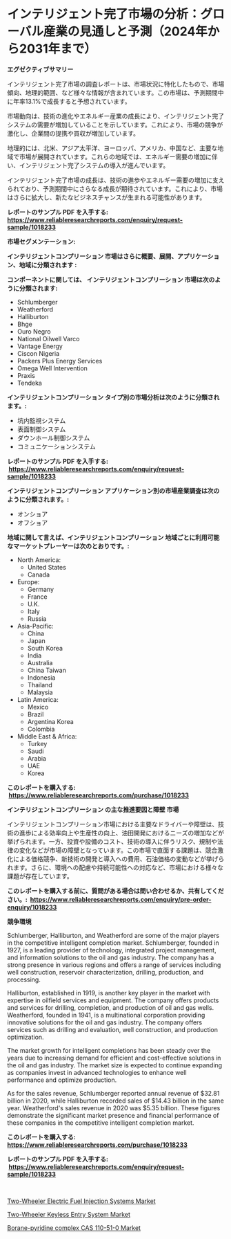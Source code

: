<p><h1>インテリジェント完了市場の分析：グローバル産業の見通しと予測（2024年から2031年まで）</h1></p><p><strong>エグゼクティブサマリー</strong></p>
<p><p>インテリジェント完了市場の調査レポートは、市場状況に特化したもので、市場傾向、地理的範囲、など様々な情報が含まれています。この市場は、予測期間中に年率13.1%で成長すると予想されています。</p><p>市場動向は、技術の進化やエネルギー産業の成長により、インテリジェント完了システムの需要が増加していることを示しています。これにより、市場の競争が激化し、企業間の提携や買収が増加しています。</p><p>地理的には、北米、アジア太平洋、ヨーロッパ、アメリカ、中国など、主要な地域で市場が展開されています。これらの地域では、エネルギー需要の増加に伴い、インテリジェント完了システムの導入が進んでいます。</p><p>インテリジェント完了市場の成長は、技術の進歩やエネルギー需要の増加に支えられており、予測期間中にさらなる成長が期待されています。これにより、市場はさらに拡大し、新たなビジネスチャンスが生まれる可能性があります。</p></p>
<p><strong>レポートのサンプル PDF を入手する: <a href="https://www.reliableresearchreports.com/enquiry/request-sample/1018233">https://www.reliableresearchreports.com/enquiry/request-sample/1018233</a></strong></p>
<p><strong>市場セグメンテーション:</strong></p>
<p><strong> インテリジェントコンプリーション 市場はさらに概要、展開、アプリケーション、地域に分類されます :</strong></p>
<p><strong>コンポーネントに関しては、 インテリジェントコンプリーション 市場は次のように分類されます: &nbsp;</strong></p>
<p><ul><li>Schlumberger</li><li>Weatherford</li><li>Halliburton</li><li>Bhge</li><li>Ouro Negro</li><li>National Oilwell Varco</li><li>Vantage Energy</li><li>Ciscon Nigeria</li><li>Packers Plus Energy Services</li><li>Omega Well Intervention</li><li>Praxis</li><li>Tendeka</li></ul></p>
<p><strong> インテリジェントコンプリーション タイプ別の市場分析は次のように分類されます。:</strong></p>
<p><ul><li>坑内監視システム</li><li>表面制御システム</li><li>ダウンホール制御システム</li><li>コミュニケーションシステム</li></ul></p>
<p><strong>レポートのサンプル PDF を入手する: &nbsp;<a href="https://www.reliableresearchreports.com/enquiry/request-sample/1018233">https://www.reliableresearchreports.com/enquiry/request-sample/1018233</a></strong></p>
<p><strong> インテリジェントコンプリーション アプリケーション別の市場産業調査は次のように分類されます。:</strong></p>
<p><ul><li>オンショア</li><li>オフショア</li></ul></p>
<p><strong>地域に関して言えば、インテリジェントコンプリーション 地域ごとに利用可能なマーケットプレーヤーは次のとおりです。:</strong></p>
<p><ul>
    <li>
        North America:
        <ul>
            <li>United States</li>
            <li>Canada</li>
        </ul>
    </li>
    <li>
        Europe:
        <ul>
            <li>Germany</li>
            <li>France</li>
            <li>U.K.</li>
            <li>Italy</li>
            <li>Russia</li>
        </ul>
    </li>
    <li>
        Asia-Pacific:
        <ul>
            <li>China</li>
            <li>Japan</li>
            <li>South Korea</li>
            <li>India</li>
            <li>Australia</li>
            <li>China Taiwan</li>
            <li>Indonesia</li>
            <li>Thailand</li>
            <li>Malaysia</li>
        </ul>
    </li>
    <li>
        Latin America:
        <ul>
            <li>Mexico</li>
            <li>Brazil</li>
            <li>Argentina Korea</li>
            <li>Colombia</li>
        </ul>
    </li>
    <li>
        Middle East & Africa:
        <ul>
            <li>Turkey</li>
            <li>Saudi</li>
            <li>Arabia</li>
            <li>UAE</li>
            <li>Korea</li>
        </ul>
    </li>
    </ul></p>
<p><strong>このレポートを購入する: &nbsp;<a href="https://www.reliableresearchreports.com/purchase/1018233">https://www.reliableresearchreports.com/purchase/1018233</a></strong></p>
<p><strong>インテリジェントコンプリーション の主な推進要因と障壁 市場</strong></p>
<p><p>インテリジェントコンプリーション市場における主要なドライバーや障壁は、技術の進歩による効率向上や生産性の向上、油田開発におけるニーズの増加などが挙げられます。一方、投資や設備のコスト、技術の導入に伴うリスク、規制や法律の変化などが市場の障壁となっています。この市場で直面する課題は、競合激化による価格競争、新技術の開発と導入への費用、石油価格の変動などが挙げられます。さらに、環境への配慮や持続可能性への対応など、市場における様々な課題が存在しています。</p></p>
<p><strong>このレポートを購入する前に、質問がある場合は問い合わせるか、共有してください。:&nbsp; <a href="https://www.reliableresearchreports.com/enquiry/pre-order-enquiry/1018233">https://www.reliableresearchreports.com/enquiry/pre-order-enquiry/1018233</a></strong></p>
<p><strong>競争環境</strong></p>
<p><p>Schlumberger, Halliburton, and Weatherford are some of the major players in the competitive intelligent completion market. Schlumberger, founded in 1927, is a leading provider of technology, integrated project management, and information solutions to the oil and gas industry. The company has a strong presence in various regions and offers a range of services including well construction, reservoir characterization, drilling, production, and processing.</p><p>Halliburton, established in 1919, is another key player in the market with expertise in oilfield services and equipment. The company offers products and services for drilling, completion, and production of oil and gas wells. Weatherford, founded in 1941, is a multinational corporation providing innovative solutions for the oil and gas industry. The company offers services such as drilling and evaluation, well construction, and production optimization.</p><p>The market growth for intelligent completions has been steady over the years due to increasing demand for efficient and cost-effective solutions in the oil and gas industry. The market size is expected to continue expanding as companies invest in advanced technologies to enhance well performance and optimize production.</p><p>As for the sales revenue, Schlumberger reported annual revenue of $32.81 billion in 2020, while Halliburton recorded sales of $14.43 billion in the same year. Weatherford's sales revenue in 2020 was $5.35 billion. These figures demonstrate the significant market presence and financial performance of these companies in the competitive intelligent completion market.</p></p>
<p><strong>このレポートを購入する: &nbsp; <a href="https://www.reliableresearchreports.com/purchase/1018233">https://www.reliableresearchreports.com/purchase/1018233</a></strong></p>
<p><strong>レポートのサンプル PDF を入手する: &nbsp;<a href="https://www.reliableresearchreports.com/enquiry/request-sample/1018233">https://www.reliableresearchreports.com/enquiry/request-sample/1018233</a></strong><strong></strong></p>
<p>&nbsp;</p>
<p><p><a href="https://github.com/fiixsa/Market-Research-Report-List-1/blob/main/two-wheeler-electric-fuel-injection-systems-market.md">Two-Wheeler Electric Fuel Injection Systems Market</a></p><p><a href="https://github.com/Airanohannonzb68e5pb53oc1/Market-Research-Report-List-1/blob/main/two-wheeler-keyless-entry-system-market.md">Two-Wheeler Keyless Entry System Market</a></p><p><a href="https://view.publitas.com/reportprime-1/global-borane-pyridine-complex-cas-110-51-0-market-by-types-applications-and-major-players-with-regional-growth-rate-analysis-and-development-situation-from-2023-to-2030/">Borane-pyridine complex CAS 110-51-0 Market</a></p></p>